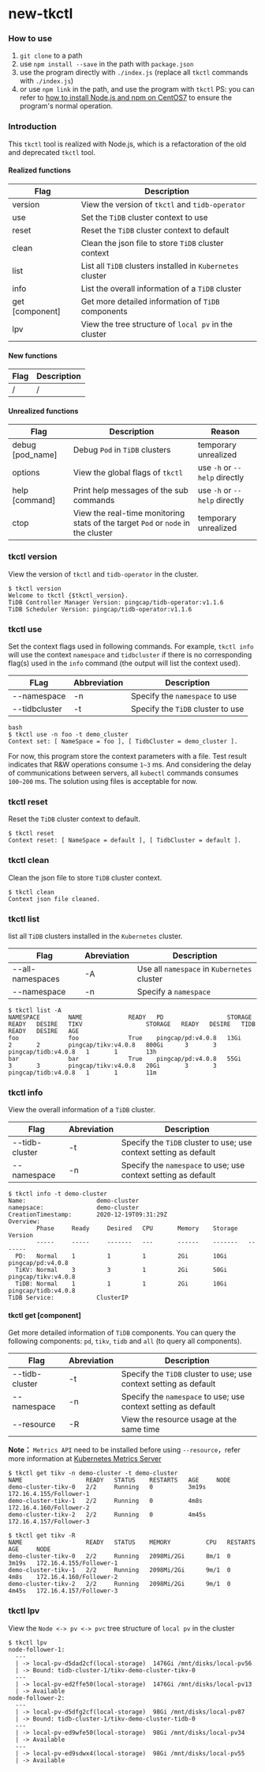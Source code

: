 # new-tkctl

### How to use

1.  `git clone` to a path 
2.  use `npm install --save` in the path with `package.json`
3.  use the program directly with `./index.js` (replace all `tkctl` commands with `./index.js`) 
4.  or use `npm link` in the path, and use the program with `tkctl`
PS: you can refer to [how to install Node.js and npm on CentOS7](https://linuxize.com/post/how-to-install-node-js-on-centos-7/) to ensure the program's normal operation. 

### Introduction

This `tkctl` tool is realized with Node.js, which is a refactoration of the old and deprecated `tkctl` tool.

#### Realized functions

| **Flag**            | **Description**                              |
| --------------- | --------------------------------- |
| version         | View the version of `tkctl` and `tidb-operator` |
| use             | Set the `TiDB` cluster context to use        |
| reset           | Reset the `TiDB` cluster context to default |
| clean           | Clean the json file to store `TiDB` cluster context |
| list            | List all `TiDB` clusters installed in `Kubernetes` cluster |
| info            | List the overall information of a `TiDB` cluster |
| get [component] | Get more detailed information of `TiDB` components |
| lpv        | View the tree structure of `local pv` in the cluster |

#### New functions

| **Flag** | **Description** |
| ---- | ---- |
| /    | /    |

#### Unrealized functions

| **Flag**             | **Description**                    | **Reason**         |
| ---------------- | --------------------------- | ------------------ |
| debug [pod_name] | Debug `Pod` in `TiDB` clusters      |  temporary unrealized |
| options          | View the global flags of `tkctl`  | use `-h` or `--help` directly |
| help [command]   | Print help messages of the sub commands      | use `-h` or `--help` directly |
| ctop             | View the real-time monitoring stats of the target `Pod` or `node` in the cluster | temporary unrealized

### tkctl version

View the version of `tkctl` and `tidb-operator` in the cluster.

```
$ tkctl version 
Welcome to tkctl {$tkctl_version}.
TiDB Controller Manager Version: pingcap/tidb-operator:v1.1.6
TiDB Scheduler Version: pingcap/tidb-operator:v1.1.6
```

### tkctl use

Set the context flags used in following commands. For example, `tkctl info` will use the context `namespace` and `tidbcluster` if there is no corresponding flag(s) used in the `info` command (the output will list the context used). 

| **FLag**          | **Abbreviation** | **Description**                   |
| ------------- | ---- | ---------------------- |
| --namespace   | -n   | Specify the `namespace` to use |
| --tidbcluster | -t   | Specify the `TiDB` cluster to use |

```
bash
$ tkctl use -n foo -t demo_cluster
Context set: [ NameSpace = foo ], [ TidbCluster = demo_cluster ].
```

For now, this program store the context parameters with a file. Test result indicates that R&W operations consume `1~3` ms. And considering the delay of communications between servers, all `kubectl` commands consumes `100~200` ms. The solution using files is acceptable for now.

### tkctl reset 

Reset the `TiDB` cluster context to default.

```
$ tkctl reset
Context reset: [ NameSpace = default ], [ TidbCluster = default ].
```

### tkctl clean 

Clean the json file to store `TiDB` cluster context.

```
$ tkctl clean
Context json file cleaned.
```

### tkctl list

list all `TiDB` clusters installed in the `Kubernetes` cluster.

| **Flag**             | **Abreviation** | **Description**                                |
| ---------------- | ---- | ----------------------------------- |
| --all-namespaces | -A   | Use all `namespace` in `Kubernetes` cluster|
| --namespace      | -n   | Specify a `namespace`                       |

```
$ tkctl list -A 
NAMESPACE        NAME             READY   PD                  STORAGE   READY   DESIRE   TIKV                  STORAGE   READY   DESIRE   TIDB                  READY   DESIRE   AGE
foo              foo              True    pingcap/pd:v4.0.8   13Gi      2       2        pingcap/tikv:v4.0.8   800Gi      3       3        pingcap/tidb:v4.0.8   1       1        13h
bar              bar              True    pingcap/pd:v4.0.8   55Gi      3       3        pingcap/tikv:v4.0.8   20Gi       3       3        pingcap/tidb:v4.0.8   1       1        11m
```

### tkctl info

View the overall information of a `TiDB` cluster.

| **Flag**            | **Abreviation** | **Description** |
| -------------- | ---- | ------------------------------------------ |
| --tidb-cluster | -t   | Specify the `TiDB` cluster to use; use context setting as default |
| --namespace    | -n   | Specify the `namespace` to use;  use context setting as default  |

```
$ tkctl info -t demo-cluster
Name:                    demo-cluster
namepsace:               demo-cluster
CreationTimestamp:       2020-12-19T09:31:29Z
Overview:
​        Phase     Ready     Desired   CPU       Memory    Storage   Version
​        -----     -----     -------   ---       ------    -------   -------
  PD:   Normal    1         1         1         2Gi       10Gi      pingcap/pd:v4.0.8
  TiKV: Normal    3         3         1         2Gi       50Gi      pingcap/tikv:v4.0.8
  TiDB: Normal    1         1         1         2Gi       10Gi      pingcap/tidb:v4.0.8
TiDB Service:            ClusterIP
```

#### tkctl get [component]

Get more detailed information of `TiDB` components. You can query the following components: `pd`, `tikv`, `tidb` and `all` (to query all components).

| **Flag**            | **Abreviation** | **Description**   |
| -------------- | ---- | ------------------------------------------ |
| --tidb-cluster | -t   | Specify the `TiDB` cluster to use; use context setting as default  |
| --namespace    | -n   | Specify the `namespace` to use;  use context setting as default |
| --resource     | -R   | View the resource usage at the same time   |

**Note：** `Metrics API` need to be installed before using `--resource`，refer more information at [Kubernetes Metrics Server](https://github.com/kubernetes-sigs/metrics-server)

```
$ tkctl get tikv -n demo-cluster -t demo-cluster
NAME                  READY   STATUS    RESTARTS   AGE     NODE
demo-cluster-tikv-0   2/2     Running   0          3m19s   172.16.4.155/Follower-1
demo-cluster-tikv-1   2/2     Running   0          4m8s    172.16.4.160/Follower-2
demo-cluster-tikv-2   2/2     Running   0          4m45s   172.16.4.157/Follower-3
```

```
$ tkctl get tikv -R
NAME                  READY   STATUS    MEMORY          CPU   RESTARTS   AGE     NODE
demo-cluster-tikv-0   2/2     Running   2098Mi/2Gi      8m/1  0          3m19s   172.16.4.155/Follower-1
demo-cluster-tikv-1   2/2     Running   2098Mi/2Gi      9m/1  0          4m8s    172.16.4.160/Follower-2
demo-cluster-tikv-2   2/2     Running   2098Mi/2Gi      9m/1  0          4m45s   172.16.4.157/Follower-3
```

### tkctl lpv

View the `Node <-> pv <-> pvc` tree structure of `local pv` in the cluster

```
$ tkctl lpv
node-follower-1:
  ---
  | -> local-pv-d5dad2cf(local-storage)  1476Gi /mnt/disks/local-pv56
  | -> Bound: tidb-cluster-1/tikv-demo-cluster-tikv-0 
  ---
  | -> local-pv-ed2ffe50(local-storage)  1476Gi /mnt/disks/local-pv13
  | -> Available
node-follower-2:
  ---
  | -> local-pv-d5dfg2cf(local-storage)  98Gi /mnt/disks/local-pv87
  | -> Bound: tidb-cluster-1/tikv-demo-cluster-tidb-0 
  ---
  | -> local-pv-ed9wfe50(local-storage)  98Gi /mnt/disks/local-pv34
  | -> Available
  ---
  | -> local-pv-ed9sdwx4(local-storage)  98Gi /mnt/disks/local-pv55
  | -> Available
```
